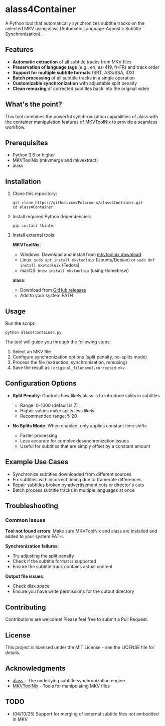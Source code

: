 # alass4Container

A Python tool that automatically synchronizes subtitle tracks on the selected MKV using alass (Automatic Language-Agnostic Subtitle Synchronization).

## Features

- **Automatic extraction** of all subtitle tracks from MKV files
- **Preservation of language tags** (e.g., en, es-419, fr-FR) and track order
- **Support for multiple subtitle formats** (SRT, ASS/SSA, IDX)
- **Batch processing** of all subtitle tracks in a single operation
- **Customizable synchronization** with adjustable split penalty
- **Clean remuxing** of corrected subtitles back into the original video

## What's the point?

This tool combines the powerful synchronization capabilities of alass with the container manipulation features of MKVToolNix to provide a seamless workflow.

## Prerequisites

- Python 3.6 or higher
- MKVToolNix (mkvmerge and mkvextract)
- alass

## Installation

1. Clone this repository:
   ```
   git clone https://github.com/Fulcrum-x/alass4Container.git
   cd alass4Container
   ```

2. Install required Python dependencies:
   ```
   pip install tkinter
   ```

3. Install external tools:

   **MKVToolNix**:
   - Windows: Download and install from [mkvtoolnix.download](https://mkvtoolnix.download/)
   - Linux: `sudo apt install mkvtoolnix` (Ubuntu/Debian) or `sudo dnf install mkvtoolnix` (Fedora)
   - macOS: `brew install mkvtoolnix` (using Homebrew)

   **alass**:
   - Download from [GitHub releases](https://github.com/kaegi/alass/releases)
   - Add to your system PATH

## Usage

Run the script:
```
python alass4Container.py
```

The tool will guide you through the following steps:
1. Select an MKV file
2. Configure synchronization options (split penalty, no-splits mode)
3. Process the file (extraction, synchronization, remuxing)
4. Save the result as `[original_filename].corrected.mkv`

## Configuration Options

- **Split Penalty**: Controls how likely alass is to introduce splits in subtitles
  - Range: 0-1000 (default is 7)
  - Higher values make splits less likely
  - Recommended range: 5-20

- **No Splits Mode**: When enabled, only applies constant time shifts
  - Faster processing
  - Less accurate for complex desynchronization issues
  - Useful for subtitles that are simply offset by a constant amount

## Example Use Cases

- Synchronize subtitles downloaded from different sources
- Fix subtitles with incorrect timing due to framerate differences
- Repair subtitles broken by advertisement cuts or director's cuts
- Batch process subtitle tracks in multiple languages at once

## Troubleshooting

### Common Issues

**Tool not found errors**:
Make sure MKVToolNix and alass are installed and added to your system PATH.

**Synchronization failures**:
- Try adjusting the split penalty
- Check if the subtitle format is supported
- Ensure the subtitle track contains actual content

**Output file issues**:
- Check disk space
- Ensure you have write permissions for the output directory

## Contributing

Contributions are welcome! Please feel free to submit a Pull Request.

## License

This project is licensed under the MIT License - see the LICENSE file for details.

## Acknowledgments

- [alass](https://github.com/kaegi/alass) - The underlying subtitle synchronization engine
- [MKVToolNix](https://mkvtoolnix.download/) - Tools for manipulating MKV files

## TODO

- (04/10/25) Support for merging of external subtitle files not embedded in MKV
